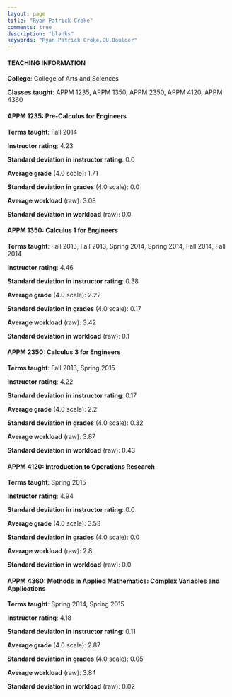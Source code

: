 ```yaml
---
layout: page
title: "Ryan Patrick Croke" 
comments: true
description: "blanks"
keywords: "Ryan Patrick Croke,CU,Boulder"
---
```

<head>
<script src="https://ajax.googleapis.com/ajax/libs/jquery/2.1.3/jquery.min.js"></script>
<script src="https://dl.dropboxusercontent.com/s/pc42nxpaw1ea4o9/highcharts.js?dl=0"></script>
<!-- <script src="../assets/js/highcharts.js"></script> -->
<style type="text/css">@font-face {
	font-family: "Bebas Neue";
	src: url(https://www.filehosting.org/file/details/544349/BebasNeue Regular.otf) format("opentype");
	}
	h1.Bebas { 
		font-family: "Bebas Neue", Verdana, Tahoma;
	}
</style>
</head>
	   
#### TEACHING INFORMATION

**College**: College of Arts and Sciences

**Classes taught**: APPM 1235, APPM 1350, APPM 2350, APPM 4120, APPM 4360

#### APPM 1235: Pre-Calculus for Engineers

**Terms taught**: Fall 2014

**Instructor rating**: 4.23

**Standard deviation in instructor rating**: 0.0

**Average grade** (4.0 scale): 1.71

**Standard deviation in grades** (4.0 scale): 0.0

**Average workload** (raw): 3.08

**Standard deviation in workload** (raw): 0.0

#### APPM 1350: Calculus 1 for Engineers

**Terms taught**: Fall 2013, Fall 2013, Spring 2014, Spring 2014, Fall 2014, Fall 2014

**Instructor rating**: 4.46

**Standard deviation in instructor rating**: 0.38

**Average grade** (4.0 scale): 2.22

**Standard deviation in grades** (4.0 scale): 0.17

**Average workload** (raw): 3.42

**Standard deviation in workload** (raw): 0.1

#### APPM 2350: Calculus 3 for Engineers

**Terms taught**: Fall 2013, Spring 2015

**Instructor rating**: 4.22

**Standard deviation in instructor rating**: 0.17

**Average grade** (4.0 scale): 2.2

**Standard deviation in grades** (4.0 scale): 0.32

**Average workload** (raw): 3.87

**Standard deviation in workload** (raw): 0.43

#### APPM 4120: Introduction to Operations Research

**Terms taught**: Spring 2015

**Instructor rating**: 4.94

**Standard deviation in instructor rating**: 0.0

**Average grade** (4.0 scale): 3.53

**Standard deviation in grades** (4.0 scale): 0.0

**Average workload** (raw): 2.8

**Standard deviation in workload** (raw): 0.0

#### APPM 4360: Methods in Applied Mathematics: Complex Variables and Applications

**Terms taught**: Spring 2014, Spring 2015

**Instructor rating**: 4.18

**Standard deviation in instructor rating**: 0.11

**Average grade** (4.0 scale): 2.87

**Standard deviation in grades** (4.0 scale): 0.05

**Average workload** (raw): 3.84

**Standard deviation in workload** (raw): 0.02

